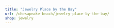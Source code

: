 ```yaml
---
title: "Jewelry Place by the Bay"
url: /chesapeake-beach/jewelry-place-by-the-bay/
shop: jewelry
---
```


